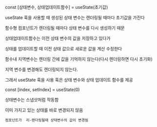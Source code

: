 const [상태변수, 상태업데이트함수] = useState(초기값)

useState 훅을 사용할 때 생성된 상태 변수는 렌더링될 때마다 초기값을 가진다

함수형 컴포넌트가 렌더링될 때마다 상태 변수를 다시 생성하기 때문

상태업데이트함수는 이전 상태 변수의 값을 저장하고 있다가 

상태를 업데이트할 때 이전 상태 값으로 새로운 값을 계산 수정한다


함수내 지역변수는 렌더링 간에 값을 기억하지 않는다(다시 렌더링하면 다시 초기화)

지역 변수를 변경해도 렌더링되지 않는다. 

그래서 useState 훅을 사용 훅은 상태 변수와 상태 업데이트 함수를 제공

const [index, setIndex] = useState(0)

상태변수는 스냅샷처럼 작동함 

이미 가지고 있는 상태를 바로 변경되지 않음

`컴포넌트가  리-랜더링될때 상태변수의 값이 변경됨`